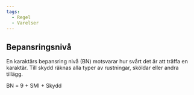 ```yaml
---
tags:
  - Regel
  - Varelser
---
```

## Bepansringsnivå 
En karaktärs bepansring nivå (BN) motsvarar hur svårt det är att träffa en karaktär. Till skydd räknas alla typer av rustningar, sköldar eller andra tillägg.

BN = 9 + SMI + Skydd
